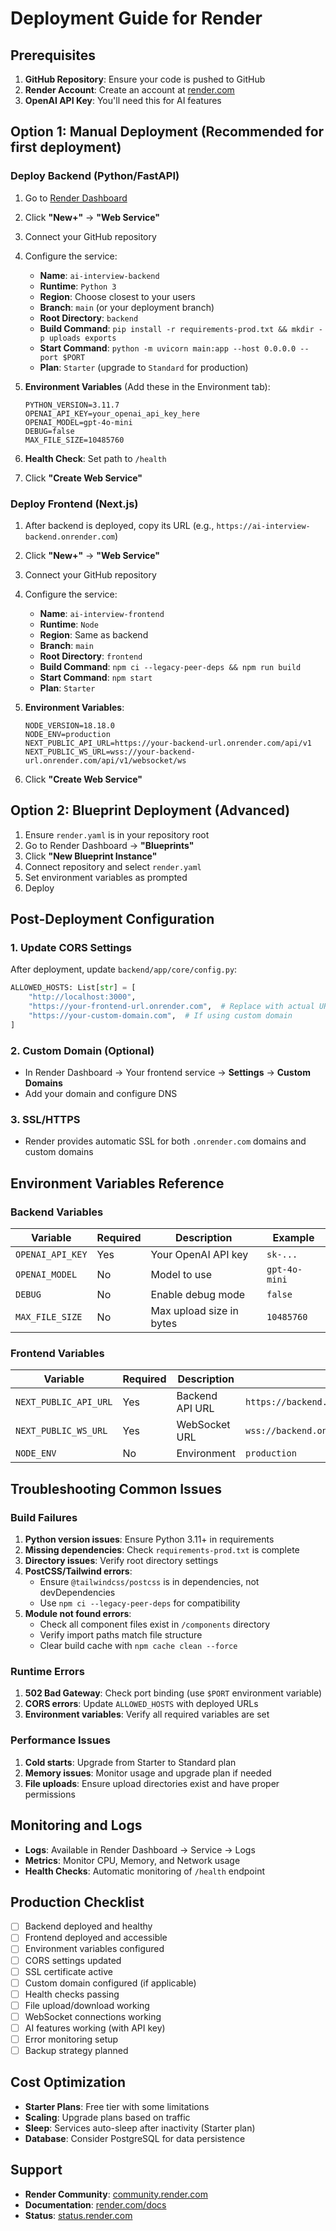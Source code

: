 # Deployment Guide for Render

## Prerequisites

1. **GitHub Repository**: Ensure your code is pushed to GitHub
2. **Render Account**: Create an account at [render.com](https://render.com)
3. **OpenAI API Key**: You'll need this for AI features

## Option 1: Manual Deployment (Recommended for first deployment)

### Deploy Backend (Python/FastAPI)

1. Go to [Render Dashboard](https://dashboard.render.com)
2. Click **"New+"** → **"Web Service"**
3. Connect your GitHub repository
4. Configure the service:
   - **Name**: `ai-interview-backend`
   - **Runtime**: `Python 3`
   - **Region**: Choose closest to your users
   - **Branch**: `main` (or your deployment branch)
   - **Root Directory**: `backend`
   - **Build Command**: `pip install -r requirements-prod.txt && mkdir -p uploads exports`
   - **Start Command**: `python -m uvicorn main:app --host 0.0.0.0 --port $PORT`
   - **Plan**: `Starter` (upgrade to `Standard` for production)

5. **Environment Variables** (Add these in the Environment tab):
   ```
   PYTHON_VERSION=3.11.7
   OPENAI_API_KEY=your_openai_api_key_here
   OPENAI_MODEL=gpt-4o-mini
   DEBUG=false
   MAX_FILE_SIZE=10485760
   ```

6. **Health Check**: Set path to `/health`
7. Click **"Create Web Service"**

### Deploy Frontend (Next.js)

1. After backend is deployed, copy its URL (e.g., `https://ai-interview-backend.onrender.com`)
2. Click **"New+"** → **"Web Service"**
3. Connect your GitHub repository
4. Configure the service:
   - **Name**: `ai-interview-frontend`
   - **Runtime**: `Node`
   - **Region**: Same as backend
   - **Branch**: `main`
   - **Root Directory**: `frontend`
   - **Build Command**: `npm ci --legacy-peer-deps && npm run build`
   - **Start Command**: `npm start`
   - **Plan**: `Starter`

5. **Environment Variables**:
   ```
   NODE_VERSION=18.18.0
   NODE_ENV=production
   NEXT_PUBLIC_API_URL=https://your-backend-url.onrender.com/api/v1
   NEXT_PUBLIC_WS_URL=wss://your-backend-url.onrender.com/api/v1/websocket/ws
   ```

6. Click **"Create Web Service"**

## Option 2: Blueprint Deployment (Advanced)

1. Ensure `render.yaml` is in your repository root
2. Go to Render Dashboard → **"Blueprints"**
3. Click **"New Blueprint Instance"**
4. Connect repository and select `render.yaml`
5. Set environment variables as prompted
6. Deploy

## Post-Deployment Configuration

### 1. Update CORS Settings
After deployment, update `backend/app/core/config.py`:
```python
ALLOWED_HOSTS: List[str] = [
    "http://localhost:3000",
    "https://your-frontend-url.onrender.com",  # Replace with actual URL
    "https://your-custom-domain.com",  # If using custom domain
]
```

### 2. Custom Domain (Optional)
- In Render Dashboard → Your frontend service → **Settings** → **Custom Domains**
- Add your domain and configure DNS

### 3. SSL/HTTPS
- Render provides automatic SSL for both `.onrender.com` domains and custom domains

## Environment Variables Reference

### Backend Variables
| Variable | Required | Description | Example |
|----------|----------|-------------|---------|
| `OPENAI_API_KEY` | Yes | Your OpenAI API key | `sk-...` |
| `OPENAI_MODEL` | No | Model to use | `gpt-4o-mini` |
| `DEBUG` | No | Enable debug mode | `false` |
| `MAX_FILE_SIZE` | No | Max upload size in bytes | `10485760` |

### Frontend Variables
| Variable | Required | Description | Example |
|----------|----------|-------------|---------|
| `NEXT_PUBLIC_API_URL` | Yes | Backend API URL | `https://backend.onrender.com/api/v1` |
| `NEXT_PUBLIC_WS_URL` | Yes | WebSocket URL | `wss://backend.onrender.com/api/v1/websocket/ws` |
| `NODE_ENV` | No | Environment | `production` |

## Troubleshooting Common Issues

### Build Failures
1. **Python version issues**: Ensure Python 3.11+ in requirements
2. **Missing dependencies**: Check `requirements-prod.txt` is complete
3. **Directory issues**: Verify root directory settings
4. **PostCSS/Tailwind errors**: 
   - Ensure `@tailwindcss/postcss` is in dependencies, not devDependencies
   - Use `npm ci --legacy-peer-deps` for compatibility
5. **Module not found errors**: 
   - Check all component files exist in `/components` directory
   - Verify import paths match file structure
   - Clear build cache with `npm cache clean --force`

### Runtime Errors
1. **502 Bad Gateway**: Check port binding (use `$PORT` environment variable)
2. **CORS errors**: Update `ALLOWED_HOSTS` with deployed URLs
3. **Environment variables**: Verify all required variables are set

### Performance Issues
1. **Cold starts**: Upgrade from Starter to Standard plan
2. **Memory issues**: Monitor usage and upgrade plan if needed
3. **File uploads**: Ensure upload directories exist and have proper permissions

## Monitoring and Logs

- **Logs**: Available in Render Dashboard → Service → Logs
- **Metrics**: Monitor CPU, Memory, and Network usage
- **Health Checks**: Automatic monitoring of `/health` endpoint

## Production Checklist

- [ ] Backend deployed and healthy
- [ ] Frontend deployed and accessible
- [ ] Environment variables configured
- [ ] CORS settings updated
- [ ] SSL certificate active
- [ ] Custom domain configured (if applicable)
- [ ] Health checks passing
- [ ] File upload/download working
- [ ] WebSocket connections working
- [ ] AI features working (with API key)
- [ ] Error monitoring setup
- [ ] Backup strategy planned

## Cost Optimization

- **Starter Plans**: Free tier with some limitations
- **Scaling**: Upgrade plans based on traffic
- **Sleep**: Services auto-sleep after inactivity (Starter plan)
- **Database**: Consider PostgreSQL for data persistence

## Support

- **Render Community**: [community.render.com](https://community.render.com)
- **Documentation**: [render.com/docs](https://render.com/docs)
- **Status**: [status.render.com](https://status.render.com)
